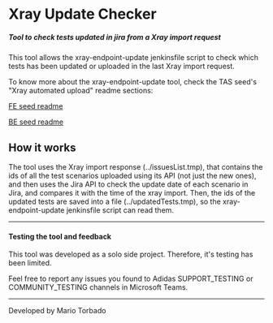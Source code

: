 # Xray Update Checker


##### Tool to check tests updated in jira from a Xray import request

This tool allows the xray-endpoint-update jenkinsfile script to check which tests has been updated or uploaded in the last
Xray import request.

To know more about the xray-endpoint-update tool, check the TAS seed's "Xray automated upload" readme sections:

[FE seed readme](https://tools.adidas-group.com/bitbucket/projects/TE/repos/seed-tas-serenitybdd-fe-web/browse/README.md)

[BE seed readme](https://tools.adidas-group.com/bitbucket/projects/TE/repos/seed-tas-serenitybdd-be-restapi/browse/README.md)

## How it works
The tool uses the Xray import response (../issuesList.tmp), that contains the ids of all the test scenarios uploaded using its API (not just the new ones), 
and then uses the Jira API to check the update date of each scenario in Jira, and compares it with the time of the xray import. 
Then, the ids of the updated tests are saved into a file (../updatedTests.tmp), so the xray-endpoint-update jenkinsfile script can read them.
 
 ***
 #### Testing the tool and feedback
 
 This tool was developed as a solo side project. Therefore, it's testing has been limited.
 
 Feel free to report any issues you found to Adidas SUPPORT_TESTING or COMMUNITY_TESTING channels in Microsoft Teams.
 
 ***
 
 Developed by Mario Torbado